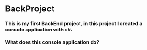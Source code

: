# BackProject
### This is my first BackEnd project, in this project I created a console application with c#.
### What does this console application do?

